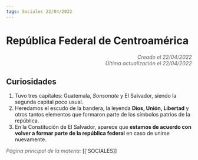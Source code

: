 ```yaml
---
tags: Sociales 22/04/2022
---
```


# República Federal de Centroamérica
<div style="text-align: right; opacity: 0.7; font-style: italic;">Creado el 22/04/2022</div>
<div style="text-align: right; opacity: 0.7; font-style: italic;">Última actualización el 22/04/2022</div>

## Curiosidades

1. Tuvo tres capitales: Guatemala, *Sonsonate* y El Salvador, siendo la segunda capital poco usual.
2. Heredamos el escudo de la bandera, la leyenda **Dios, Unión, Libertad** y otros tantos elementos que formaron parte de los símbolos patrios de la república.
3. En la Constitución de El Salvador, aparece que **estamos de acuerdo con volver a formar parte de la república federal** en caso de unirse nuevamente.

<span style="opacity: 0.7; font-style: italic;">Página principal de la materia:</span> [['SOCIALES]]